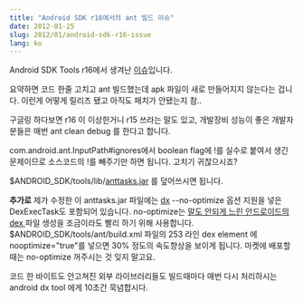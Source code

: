 ```yaml
---
title: "Android SDK r16에서의 ant 빌드 이슈"
date: 2012-01-25
slug: 2012/01/android-sdk-r16-issue
lang: ko
---
```


Android SDK Tools r16에서 생겨난 [이슈](http://code.google.com/p/android/issues/detail?id=22948)입니다.

요약하면 코드 한줄 고치고 ant 빌드했는데 apk 파일이 새로 만들어지지 않는다는 겁니다. 이런게 어떻게 릴리즈 됐고 아직도 패치가 안됐는지 참..

구글링 하다보면 r16 이 이상한거니 r15 쓰라는 말도 있고, 개발장비 성능이 좋은 개발자분들은 매번 ant clean debug 를 한다고 합니다.

com.android.ant.InputPath#ignores에서 boolean flag에 !를 실수로 붙여서 생긴 문제이므로 소스코드의 !를 빼주기만 하면 됩니다. 고치기 귀찮으시죠?

$ANDROID_SDK/tools/lib/[anttasks.jar](/tmp/android/anttasks.jar) 를 덮어쓰시면 됩니다.

**추가로** 제가 수정한 이 anttasks.jar 파일에는 [dx](http://developer.android.com/guide/developing/tools/index.html) --no-optimize 옵션 지원을 넣은DexExecTask도 포함되어 있습니다. no-optimize는 [말도 안되게 느린 안드로이드의 dex ](/2010/10/dont-make-me-hardcore/)파일 생성을 조금이라도 빨리 하기 위해 사용합니다. $ANDROID_SDK/tools/ant/build.xml 파일의 253 라인 dex element 에 nooptimize="true"를 넣으면 30% 정도의 속도향상을 보이게 됩니다. 마켓에 배포할 때는 no-optimize 꺼주시는 것 잊지 말고요.

코드 한 바이트도 안고쳐진 외부 라이브러리들도 빌드때마다 매번 다시 처리하시는 android dx tool 에게 10초간 묵념합시다.